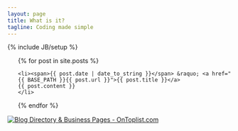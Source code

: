 ```yaml
---
layout: page
title: What is it?
tagline: Coding made simple
---
```

{% include JB/setup %}


<ul class="posts">
  {% for post in site.posts %}

    <li><span>{{ post.date | date_to_string }}</span> &raquo; <a href="{{ BASE_PATH }}{{ post.url }}">{{ post.title }}</a>
    {{ post.content }}
    </li>
  {% endfor %}
</ul>
<a href="http://www.ontoplist.com/" target="_blank"><img src="http://www.ontoplist.com/images/ontoplist31.png?id=54a8a412f29ee" alt="Blog Directory & Business Pages - OnToplist.com" border="0" /></a>
<a href="http://globeofblogs.com" target="_blank"> <img
src="http://globeofblogs.com/buttons/globe_blogs.gif" alt="" width="80"
height="15"/></a>
<script type="text/javascript" src="http://counter5.allfreecounter.com/private/counter.js?c=9c753a83be5fd40f894be6e4d5b3ccce"></script>
